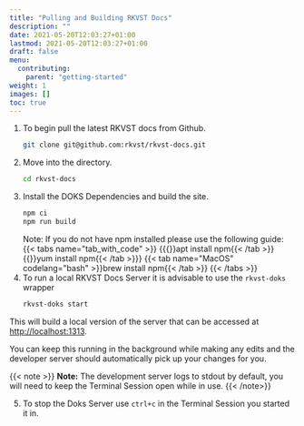 ```yaml
---
title: "Pulling and Building RKVST Docs"
description: ""
date: 2021-05-20T12:03:27+01:00
lastmod: 2021-05-20T12:03:27+01:00
draft: false
menu:
  contributing:
    parent: "getting-started"
weight: 1
images: []
toc: true
---
```


1. To begin pull the latest RKVST docs from Github.  
    ```bash
    git clone git@github.com:rkvst/rkvst-docs.git
    ```
1. Move into the directory.  
    ```bash
    cd rkvst-docs
    ```
1. Install the DOKS Dependencies and build the site.  
    ```bash
    npm ci
    npm run build
    ```  
    Note: If you do not have npm installed please use the following guide:
    {{< tabs name="tab_with_code" >}}  {{{<tab name="Ubuntu" codelang="bash">}}apt install npm{{< /tab >}}
    {{<tab name="Cent OS/RHEL" codelang="bash">}}yum install npm{{< /tab >}}}
    {{< tab name="MacOS" codelang="bash" >}}brew install npm{{< /tab >}}  {{< /tabs >}}
1. To run a local RKVST Docs Server it is advisable to use the `rkvst-doks` wrapper  
    ```bash
    rkvst-doks start
    ```

This will build a local version of the server that can be accessed at [http://localhost:1313](http://localhost:1313).

You can keep this running in the background while making any edits and the developer server should automatically pick up your changes for you.

{{< note >}}
**Note:** The development server logs to stdout by default, you will need to keep the Terminal Session open while in use.
{{< /note>}}

5. To stop the Doks Server use `ctrl+c` in the Terminal Session you started it in.










